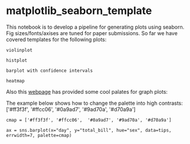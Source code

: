 # matplotlib_seaborn_template


This notebook is to develop a pipeline for generating plots using seaborn. Fig sizes/fonts/axises are tuned for paper submissions.
So far we have covered templates for the following plots:
```
violinplot

histplot

barplot with confidence intervals

heatmap
```
Also this [webpage](https://www.color-hex.com/color-palettes/popular.php) has provided some cool palates for graph plots:

The example below shows how to change the palette into high contrasts:  ['#ff3f3f', '#ffcc06',  '#0a9ad7', '#9ad70a', '#d70a9a']
 
    cmap = ['#ff3f3f', '#ffcc06',  '#0a9ad7', '#9ad70a', '#d70a9a']
    
    ax = sns.barplot(x="day", y="total_bill", hue="sex", data=tips, errwidth=7, palette=cmap)
                 

